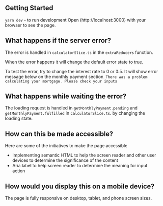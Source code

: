 ## Getting Started

`yarn dev` - to run development
Open (http://localhost:3000) with your browser to see the page.

## What happens if the server error?

The error is handled in `calculatorSlice.ts` in the `extraReducers` function.

When the error happens it will change the default error state to true.

To test the error, try to change the interest rate to 0 or 0.5. It will show error
message below on the monthly payment section.
`There was a problem calculating your mortgage. Please check your inputs`

## What happens while waiting the error?

The loading request is handled in `getMonthlyPayment.pending` and `getMonthlyPayment.fulfilled` in `calculatorSlice.ts`.
by changing the loading state.

## How can this be made accessible?

Here are some of the initiatives to make the page accessible

- Implementing semantic HTML to help the screen reader and other user devices to determine the significance of the content
- Aria label to help screen reader to determine the meaning for input action

## How would you display this on a mobile device?

The page is fully responsive on desktop, tablet, and phone screen sizes.
